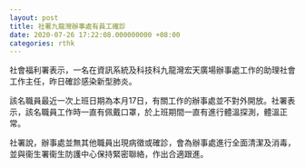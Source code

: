 ```yaml
---
layout: post
title: 社署九龍灣辦事處有員工確診
date: 2020-07-26 17:22:08.000000000 +08:00
categories: rthk
---
```


社會福利署表示，一名在資訊系統及科技科九龍灣宏天廣場辦事處工作的助理社會工作主任，昨日確診感染新型肺炎。

該名職員最近一次上班日期為本月17日，有關工作的辦事處並不對外開放。社署表示，該名職員工作時一直有佩戴口罩，於上班期間一直有進行體溫探測，體溫正常。

社署說，辦事處並無其他職員出現病徵或確診，會為辦事處進行全面清潔及消毒，並與衞生署衞生防護中心保持緊密聯絡，作出合適跟進。
